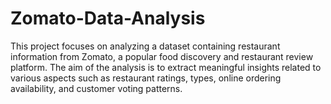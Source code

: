 # Zomato-Data-Analysis
This project focuses on analyzing a dataset containing restaurant information from Zomato, a popular food discovery and restaurant review platform. The aim of the analysis is to extract meaningful insights related to various aspects such as restaurant ratings, types, online ordering availability, and customer voting patterns. 
